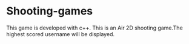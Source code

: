 # Shooting-games
This game is developed with c++. This is an Air 2D shooting game.The highest scored username will be displayed.
